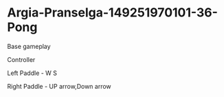 # Argia-Pranselga-149251970101-36-Pong
Base gameplay

Controller

Left Paddle - W S

Right Paddle - UP arrow,Down arrow
